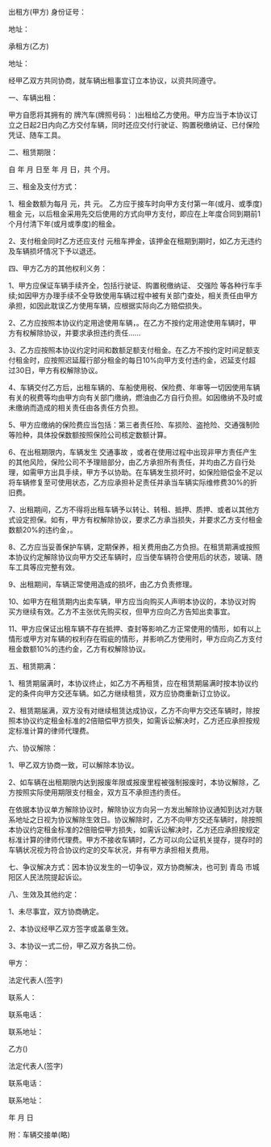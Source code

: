 
 


出租方(甲方) 身份证号：


地址：


承租方(乙方)


地址：


经甲乙双方共同协商，就车辆出租事宜订立本协议，以资共同遵守。


一、车辆出租：


甲方自愿将其拥有的 牌汽车(牌照号码： )出租给乙方使用。甲方应当于本协议订立之日起2日内向乙方交付车辆，同时还应交付行驶证、购置税缴纳证、已付保险凭证、随车工具。


二、租赁期限：


自 年 月 日至 年 月 日，共 个月。


三、租金及支付方式：


1、租金数额为每月 元，共 元。 乙方应于接车时向甲方支付第一年(或月、或季度)租金 元，以后租金采用先交后使用的方式向甲方支付，即应在上年度合同到期前1个月付清下年(或月或季度)的租金。


2、支付租金同时乙方还应支付 元租车押金，该押金在租期到期时，如乙方无违约及车辆损坏情况下予以退还。


四、甲方乙方的其他权利义务：


1、甲方应保证车辆手续齐全，包括行驶证、购置税缴纳证、
交强险
等各种行车手续;如因甲方办理手续不全导致使用车辆过程中被有关部门查处，相关责任由甲方承担，如因此耽误乙方使用车辆，应根据实际向乙方赔偿损失。


2、乙方应按照本协议约定用途使用车辆，。在乙方不按约定用途使用车辆时，甲方有权解除协议，并要求承担违约责任……


3、乙方应按照本协议约定时间和数额足额支付租金。在乙方不按约定时间足额支付租金时，应按照迟延履行部分租金的每日10%向甲方支付违约金，迟延支付超过30日，甲方有权解除协议。


4、车辆交付乙方后，出租车辆的、车船使用税、保险费、年审等一切因使用车辆有关的税费等均由甲方向有关部门缴纳，燃油由乙方自行负担。如因缴纳不及时或未缴纳而造成的相关责任由各责任方负担。


5、甲方应缴纳的保险费应当包括：第三者责任险、车损险、盗抢险、交通强制险等险种，具体投保数额按照保险公司核定数额计算。


6、在出租期限内，车辆发生
交通事故
，或者在使用过程中出现非甲方责任产生的其他风险，保险公司不予理赔部分，由乙方承担所有责任，并均由乙方自行处理，如需甲方出具手续，甲方予以协助。在车辆发生损坏时，如保险赔偿金不足以将车辆修复至可使用状态，乙方应承担补足责任并承当车辆实际维修费30%的折旧费。


7、出租期间，乙方不得将出租车辆予以转让、转租、抵押、质押、或者以其他方式设定担保。如有，甲方有权解除协议，要求乙方承当损失，并要求乙方支付租金数额20%的违约金，。


8、乙方应当妥善保护车辆，定期保养，相关费用由乙方负担。在租赁期满或按照本协议约定解除协议向甲方交还车辆时，应当使车辆符合使用后的状态，玻璃、随车工具等应完整有效。


9、出租期间，车辆正常使用造成的损坏，由乙方负责修理。


10、如甲方在租赁期内出卖车辆，甲方应当向购买人声明本协议的，本协议对购买方继续有效。乙方不主张优先购买权，但甲方应向乙方告知出卖事宜。


11、甲方应保证出租车辆不存在抵押、查封等影响乙方正常使用的情形，如有以上情形或甲方对车辆的权利存在瑕疵的情形，并影响乙方使用时，甲方应向乙方支付租金数额10%的违约金，乙方有权解除协议。


五、租赁期满：


1、租赁期届满时，本协议终止，如乙方不再租赁，应在租赁期届满时按本协议约定的条件向甲方交还车辆。如乙方继续租赁，双方应协商重新订立协议。


2、租赁期届满，双方没有对继续租赁达成协议，乙方不向甲方交还车辆时，除按照本协议约定租金标准的2倍赔偿甲方损失，如需诉讼解决时，乙方还应承担按规定标准计算的律师代理费。


六、协议解除：


1、甲乙双方协商一致，可以解除本协议。


2、如车辆在出租期限内达到报废年限或报废里程被强制报废时，本协议解除，乙方按照实际使用期限支付租金，双方互不承担违约责任。


在依据本协议单方解除协议时，解除协议方向另一方发出解除协议通知到达对方联系地址之日视为协议解除生效日。协议解除时，乙方不向甲方交还车辆时，除按照本协议约定租金标准的2倍赔偿甲方损失，如需诉讼解决时，乙方还应承担按规定标准计算的律师代理费。甲方不接收车辆时，乙方可以向公证机关提存，提存时的车辆状况视为符合协议约定的交车状况，并有甲方承担相关费用。


七、争议解决方式：因本协议发生的一切争议，双方协商解决，也可到
青岛
市城阳区人民法院提起诉讼。


八、生效及其他约定：


1、未尽事宜，双方协商确定。


2、本协议经甲乙双方签字或盖章生效。


3、本协议一式二份，甲乙双方各执二份。


甲方：


法定代表人(签字)


联系人：


联系电话：


联系地址：


乙方()


法定代表人(签字)


联系电话：


联系地址：


年 月 日


附：车辆交接单(略)
 


 

 
 
 
 
 
  


  
 

  


  


  
 
 
 
 


